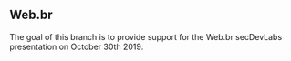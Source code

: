 ## Web.br

The goal of this branch is to provide support for the Web.br secDevLabs presentation on October 30th 2019.
